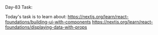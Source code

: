 Day-83 Task:

Today's task is to learn about:
https://nextjs.org/learn/react-foundations/building-ui-with-components
https://nextjs.org/learn/react-foundations/displaying-data-with-props